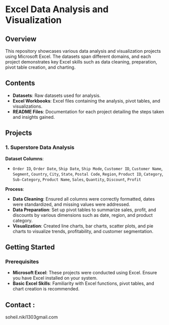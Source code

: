 # Excel Data Analysis and Visualization

## Overview
This repository showcases various data analysis and visualization projects using Microsoft Excel. The datasets span different domains, and each project demonstrates key Excel skills such as data cleaning, preparation, pivot table creation, and charting.

## Contents
- **Datasets**: Raw datasets used for analysis.
- **Excel Workbooks**: Excel files containing the analysis, pivot tables, and visualizations.
- **README Files**: Documentation for each project detailing the steps taken and insights gained.

## Projects

### 1. Superstore Data Analysis
**Dataset Columns**:
- `Order ID`, `Order Date`, `Ship Date`, `Ship Mode`, `Customer ID`, `Customer Name`, `Segment`, `Country`, `City`, `State`, `Postal Code`, `Region`, `Product ID`, `Category`, `Sub-Category`, `Product Name`, `Sales`, `Quantity`, `Discount`, `Profit`

**Process**:
- **Data Cleaning**: Ensured all columns were correctly formatted, dates were standardized, and missing values were addressed.
- **Data Preparation**: Set up pivot tables to summarize sales, profit, and discounts by various dimensions such as date, region, and product category.
- **Visualization**: Created line charts, bar charts, scatter plots, and pie charts to visualize trends, profitability, and customer segmentation.

## Getting Started

### Prerequisites
- **Microsoft Excel**: These projects were conducted using Excel. Ensure you have Excel installed on your system.
- **Basic Excel Skills**: Familiarity with Excel functions, pivot tables, and chart creation is recommended.

## Contact :
soheil.niki1303gmail.com
